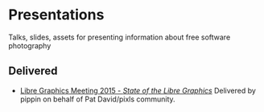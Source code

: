 # Presentations
Talks, slides, assets for presenting information about free software photography


## Delivered
* [Libre Graphics Meeting 2015 - _State of the Libre Graphics_][lgm2015] 
    Delivered by pippin on behalf of Pat David/pixls community.

[lgm2015]: /LGM2015_State_Of
